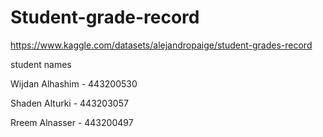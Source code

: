 # Student-grade-record 
<a href="url">https://www.kaggle.com/datasets/alejandropaige/student-grades-record</a>
<p>student names </p>
<p> Wijdan Alhashim - 443200530 </p>
<p> Shaden Alturki - 443203057 </p>
<p> Rreem Alnasser - 443200497 </p>
